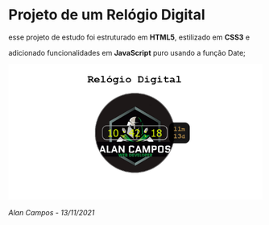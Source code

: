 # Projeto de um Relógio Digital



esse projeto de estudo foi estruturado em **HTML5**, estilizado em **CSS3** e 

adicionado funcionalidades em **JavaScript** puro usando a função Date;

![Layout](img/relogioDigital.png)

*Alan Campos - 13/11/2021*

